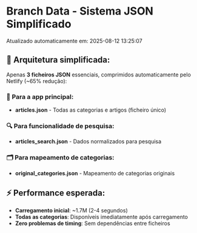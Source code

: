 # Branch Data - Sistema JSON Simplificado
Atualizado automaticamente em: 2025-08-12 13:25:07

## 🎯 Arquitetura simplificada:
Apenas **3 ficheiros JSON** essenciais, comprimidos automaticamente pelo Netlify (~65% redução):

### 📱 Para a app principal:
- **articles.json** - Todas as categorias e artigos (ficheiro único)

### 🔍 Para funcionalidade de pesquisa:
- **articles_search.json** - Dados normalizados para pesquisa

### 🗂️ Para mapeamento de categorias:
- **original_categories.json** - Mapeamento de categorias originais

## ⚡ Performance esperada:
- **Carregamento inicial**: ~1.7M (2-4 segundos)
- **Todas as categorias**: Disponíveis imediatamente após carregamento
- **Zero problemas de timing**: Sem dependências entre ficheiros
